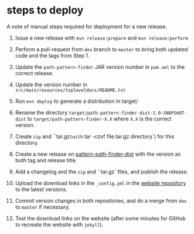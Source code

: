 # steps to deploy

A note of manual steps required for deployment for a new release.

1. Issue a new release with `mvn release:prepare` and `mvn release:perform`

2. Perform a pull-request from `dev` branch to `master` to bring both updated code and the tags from Step 1.
 
3. Update the `path-pattern-finder` JAR version number in `pom.xml` to the correct release.

4. Update the version number in `src/main/resources/topleveldocs/README.txt`

5. Run `mvn deploy` to generate a distribution in target/

6. Rename the directory `target/path-pattern-finder-dist-1.0-SNAPSHOT-dist` to `target/path-pattern-finder-X.X` where `X.X` is the correct version.

7. Create `zip` and ``tar.gz` (with ` tar -czvf file.tar.gz directory`) for this directory.

8. Create a new release on [pattern-path-finder-dist](https://github.com/path-pattern-finder/path-pattern-finder-dist/releases) with the version as both tag and release title.

9. Add a changelog and the `zip` and ``tar.gz` files, and publish the release.

10. Upload the download links in the `_config.yml` in the [website repository](https://github.com/path-pattern-finder/path-pattern-finder.github.io/blob/master/_config.yml) to the latest versions.

11. Commit version changes in both repositories, and do a merge from `dev` to `master` if necessary.

12. Test the download links on the website (after some minutes for GitHub to recreate the website with `jekyll`).